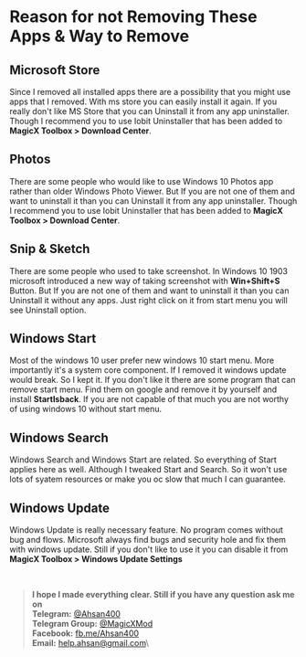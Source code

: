 # Reason for not Removing These Apps & Way to Remove



## Microsoft Store
Since I removed all installed apps there are a possibility that you might use apps that I removed. With ms store you can easily install it again. If you really don't like MS Store that you can Uninstall it from any app uninstaller. Though I recommend you to use Iobit Uninstaller that has been added to **MagicX Toolbox > Download Center**.



## Photos
There are some people who would like to use Windows 10 Photos app rather than older Windows Photo Viewer. But If you are not one of them and want to uninstall it than you can Uninstall it from any app uninstaller. Though I recommend you to use Iobit Uninstaller that has been added to **MagicX Toolbox > Download Center**.



## Snip & Sketch
There are some people who used to take screenshot. In Windows 10 1903 microsoft introduced a new way of taking screenshot with  **Win+Shift+S**  Button. But If you are not one of them and want to uninstall it than you can Uninstall it without any apps. Just right click on it from start menu you will see Uninstall option.



## Windows Start
Most of the windows 10 user prefer new windows 10 start menu. More importantly it's a system core component. If I removed it windows update would break. So I kept it. If you don't like it there are some program that can remove start menu. Find them on google and remove it by yourself and install **StartIsback**. If you are not capable of that much you are not worthy of using windows 10 without start menu.



## Windows Search 
Windows Search and Windows Start are related. So everything of Start applies here as well. Although I tweaked Start and Search. So it won't use lots of syatem resources or make you oc slow that much I can guarantee. 



## Windows Update 
Windows Update is really necessary feature. No program comes without bug and flows. Microsoft always find bugs and security hole and fix them with windows update. Still if you don't like to use it you can disable it from **MagicX Toolbox > Windows Update Settings**

&nbsp;
&nbsp;

>**I hope I made everything clear. Still if you have any question ask me on**\
>**Telegram:** [@Ahsan400](https:\\t.me\Ahsan400)\
>**Telegram Group:** [@MagicXMod](https:\\t.me\MagicXMod)\
>**Facebook:** [fb.me/Ahsan400](https://fb.me/Ahsan400)\
>**Email:** [help.ahsan@gmail.com](mailto:help.ahsan@gmail.com)\

